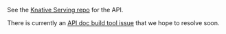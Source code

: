 <p>See the <a href="https://github.com/knative/serving/tree/{{< branch >}}/pkg/apis">Knative Serving repo</a> for the API.</p>

<p>There is currently an <a href="https://github.com/knative/docs/issues/1661">API doc build tool issue</a> that we hope to resolve soon.</p>
